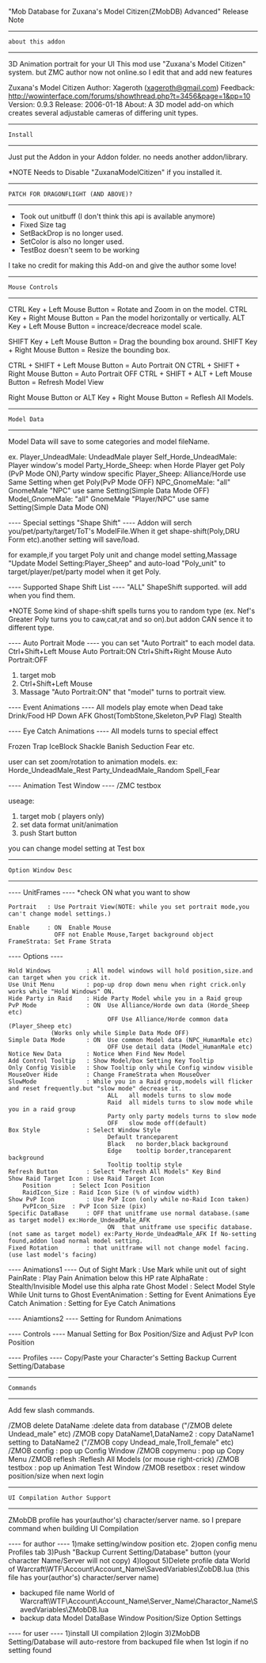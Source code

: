 "Mob Database for Zuxana's Model Citizen(ZMobDB) Advanced" Release Note

------------------------------------------------------------
	about this addon
------------------------------------------------------------
3D Animation portrait for your UI
This mod use "Zuxana's Model Citizen" system.
but ZMC author now not online.so I edit that and add new features

Zuxana's Model Citizen
Author:   Xageroth (xageroth@gmail.com)
Feedback: http://wowinterface.com/forums/showthread.php?t=3456&page=1&pp=10
Version:  0.9.3
Release:  2006-01-18
About:    A 3D model add-on which creates several adjustable cameras
          of differing unit types.


------------------------------------------------------------
	Install
------------------------------------------------------------
Just put the Addon in your Addon folder. no needs another addon/library.

*NOTE
 Needs to Disable "ZuxanaModelCitizen" if you installed it.

-----------------------------------------------------------
	PATCH FOR DRAGONFLIGHT (AND ABOVE)?
------------------------------------------------------------
- Took out unitbuff (I don't think this api is available anymore)
- Fixed Size tag
- SetBackDrop is no longer used.
- SetColor is also no longer used.
- TestBoz doesn't seem to be working

I take no credit for making this Add-on and give the author some love!

------------------------------------------------------------
	Mouse Controls
------------------------------------------------------------
CTRL Key + Left Mouse Button = Rotate and Zoom in on the model.
CTRL Key + Right Mouse Button = Pan the model horizontally or vertically.
ALT Key + Left Mouse Button = increace/decreace model scale.

SHIFT Key + Left Mouse Button = Drag the bounding box around.
SHIFT Key + Right Mouse Button = Resize the bounding box.

CTRL + SHIFT + Left Mouse Button = Auto Portrait ON
CTRL + SHIFT + Right Mouse Button = Auto Portrait OFF
CTRL + SHIFT + ALT + Left Mouse Button = Refresh Model View

Right Mouse Button or ALT Key + Right Mouse Button = Reflesh All Models.


------------------------------------------------------------
	Model Data
------------------------------------------------------------
Model Data will save to some categories and model fileName.

ex.
Player_UndeadMale: UndeadMale player
Self_Horde_UndeadMale: Player window's model
Party_Horde_Sheep: when Horde Player get Poly (PvP Mode ON),Party window specific
Player_Sheep: Alliance/Horde use Same Setting when get Poly(PvP Mode OFF)
NPC_GnomeMale: "all" GnomeMale "NPC" use same Setting(Simple Data Mode OFF)
Model_GnomeMale: "all" GnomeMale "Player/NPC" use same Setting(Simple Data Mode ON)


---- Special settings "Shape Shift" ----
Addon will serch you/pet/party/target/ToT's ModelFile.When it get shape-shift(Poly,DRU Form etc).another setting will save/load.

for example,if you target Poly unit and change model setting,Massage "Update Model Setting:Player_Sheep" and auto-load "Poly_unit" to target/player/pet/party model when it get Poly.

---- Supported Shape Shift List ----
"ALL" ShapeShift supported. will add when you find them.

*NOTE Some kind of shape-shift spells turns you to random type (ex. Nef's Greater Poly turns you to caw,cat,rat and so on).but addon CAN sence it to different type.

---- Auto Portrait Mode ----
you can set "Auto Portrait" to each model data.
Ctrl+Shift+Left Mouse Auto Portrait:ON
Ctrl+Shift+Right Mouse Auto Portrait:OFF
1) target mob
2) Ctrl+Shift+Left Mouse
3) Massage "Auto Portrait:ON"
that "model" turns to portrait view.

---- Event Animations ----
All models play emote when
Dead
take Drink/Food
HP Down
AFK
Ghost(TombStone,Skeleton,PvP Flag)
Stealth

---- Eye Catch Animations ----
All models turns to special effect

Frozen Trap
IceBlock
Shackle
Banish
Seduction
Fear etc.

user can set zoom/rotation to animation models.
ex:
Horde_UndeadMale_Rest
Party_UndeadMale_Random
Spell_Fear

---- Animation Test Window ----
/ZMC testbox

useage:
1) target mob ( players only)
2) set data format unit/animation
3) push Start button

 you can change model setting at Test box


---------------------------------------------------------------
	Option Window Desc
---------------------------------------------------------------
---- UnitFrames ----
*check ON what you want to show

	Portrait   : Use Portrait View(NOTE: while you set portrait mode,you can't change model settings.)

	Enable     : ON  Enable Mouse
	             OFF not Enable Mouse,Target background object
	FrameStrata: Set Frame Strata

---- Options ----

	Hold Windows          : All model windows will hold position,size.and can target when you crick it.
	Use Unit Menu         : pop-up drop down menu when right crick.only works while "Hold Windows" ON.
	Hide Party in Raid    : Hide Party Model while you in a Raid group
	PvP Mode              : ON  Use Alliance/Horde own data (Horde_Sheep etc)
                                OFF Use Alliance/Horde common data (Player_Sheep etc)
				(Works only while Simple Data Mode OFF)
	Simple Data Mode      : ON  Use common Model data (NPC_HumanMale etc)
                                OFF Use detail data (Model_HumanMale etc)
	Notice New Data       : Notice When Find New Model
	Add Control Tooltip   : Show Model/box Setting Key Tooltip
	Only Config Visible   : Show Tooltip only while Config window visible
	MouseOver Hide        : Change FrameStrata when MouseOver
	SlowMode              : While you in a Raid group,models will flicker and reset frequently.but "slow mode" decrease it.
                                ALL   all models turns to slow mode
                                Raid  all midels turns to slow mode while you in a raid group
                                Party only party models turns to slow mode
                                OFF   slow mode off(default)
	Box Style             : Select Window Style
                                Default tranceparent
                                Black   no border,black background
                                Edge    tooltip border,tranceparent background
                                Tooltip tooltip style
	Refresh Button        : Select "Refresh All Models" Key Bind
	Show Raid Target Icon : Use Raid Target Icon
		Position      : Select Icon Position
		RaidIcon_Size : Raid Icon Size (% of window width)
	Show PvP Icon         : Use PvP Icon (only while no-Raid Icon taken)
		PvPIcon_Size  : PvP Icon Size (pix)
	Specific DataBase     : OFF that unitframe use normal database.(same as target model) ex:Horde_UndeadMale_AFK
                                ON  that unitframe use specific database.(not same as target model) ex:Party_Horde_UndeadMale_AFK If No-setting found,addon load normal model setting.
	Fixed Rotation        : that unitframe will not change model facing. (use last model's facing) 

---- Animations1 ----
	Out of Sight Mark   : Use Mark while unit out of sight
	PainRate            : Play Pain Animation below this HP rate
	AlphaRate           : Stealth/Invisible Model use this alpha rate
	Ghost Model         : Select Model Style While Unit turns to Ghost
	EventAnimation      : Setting for Event Animations
	Eye Catch Animation : Setting for Eye Catch Animations

---- Aniamtions2 ----
	Setting for Rundom Animations

---- Controls ----
	Manual Setting for Box Position/Size
	and Adjust PvP Icon Position

---- Profiles ----
	Copy/Paste your Character's Setting
	Backup Current Setting/Database

--------------------------------------------------------------------
	Commands
--------------------------------------------------------------------
Add few slash commands.

/ZMOB delete DataName :delete data from database ("/ZMOB delete Undead_male" etc)
/ZMOB copy DataName1,DataName2 : copy DataName1 setting to DataName2 ("/ZMOB copy Undead_male,Troll_female" etc)
/ZMOB config : pop up Config Window
/ZMOB copymenu : pop up Copy Menu
/ZMOB reflesh :Reflesh All Models (or mouse right-crick)
/ZMOB testbox : pop up Animation Test Window
/ZMOB resetbox : reset window position/size when next login

--------------------------------------------------------------------
	UI Compilation Author Support
--------------------------------------------------------------------
ZMobDB profile has your(author's) character/server name.
so I prepare command when building UI Compilation

---- for author ----
1)make setting/window position etc.
2)open config menu Profiles tab
3)Push "Backup Current Setting/Database" button
(your character Name/Server will not copy)
4)logout
5)Delete profile data
World of Warcraft\WTF\Account\Account_Name\SavedVariables\ZobDB.lua
(this file has your(author's) character/server name)

* backuped file name
World of Warcraft\WTF\Account\Account_Name\Server_Name\Charactor_Name\SavedVariables\ZMobDB.lua
* backup data
  Model DataBase
  Window Position/Size
  Option Settings


---- for user ----
1)install UI compilation
2)login
3)ZMobDB Setting/Database will auto-restore from backuped file when 1st login if no setting found